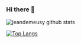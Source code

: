 ### Hi there 👋

![jeandemeusy github stats](https://github-readme-stats.vercel.app/api?username=jeandemeusy&hide_border=true&count_private=true&show_icons=true&include_all_commits=true&bg_color=0D1117&title_color=56A1F7&text_color=8B949E&icon_color=56A1F7&hide=stars)

[![Top Langs](https://github-readme-stats.vercel.app/api/top-langs/?username=jeandemeusy&layout=compact)](https://github.com/anuraghazra/github-readme-stats)
